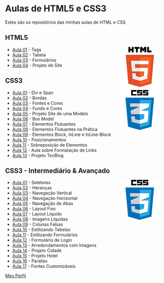 # Aulas de HTML5 e CSS3
Estes são os repositórios das minhas aulas de HTML e CSS


## HTML5

<img align="right" src="img/html.png" width="130">

* [Aula 01](https://github.com/phStefen/aulas-html-css/tree/master/projetos/html/aula-01) - Tags
* [Aula 02](https://github.com/phStefen/aulas-html-css/tree/master/projetos/html/aula-02) - Tabela
* [Aula 03](https://github.com/phStefen/aulas-html-css/tree/master/projetos/html/aula-03) - Formulários
* [Aula 04](https://github.com/phStefen/aulas-html-css/tree/master/projetos/html/aula-04) - Projeto de Site


## CSS3

<img align="right" src="img/css.png" width="130">

* [Aula 01](https://github.com/phStefen/aulas-html-css/tree/master/projetos/css/aula-01) - Div e Span
* [Aula 02](https://github.com/phStefen/aulas-html-css/tree/master/projetos/css/aula-02) - Bordas
* [Aula 03](https://github.com/phStefen/aulas-html-css/tree/master/projetos/css/aula-03) - Fontes e Cores
* [Aula 04](https://github.com/phStefen/aulas-html-css/tree/master/projetos/css/aula-04) - Fundo e Cores
* [Aula 05](https://github.com/phStefen/aulas-html-css/tree/master/projetos/css/aula-05) - Projeto Site de uma Modelo
* [Aula 06](https://github.com/phStefen/aulas-html-css/tree/master/projetos/css/aula-06) - Box Model
* [Aula 07](https://github.com/phStefen/aulas-html-css/tree/master/projetos/css/aula-07) - Elementos Flutuantes
* [Aula 08](https://github.com/phStefen/aulas-html-css/tree/master/projetos/css/aula-08) - Elementos Flutuantes na Prática
* [Aula 09](https://github.com/phStefen/aulas-html-css/tree/master/projetos/css/aula-09) - Elementos Block, InLine e InLine-Block
* [Aula 10](https://github.com/phStefen/aulas-html-css/tree/master/projetos/css/aula-10) - Posicionamentos
* [Aula 11](https://github.com/phStefen/aulas-html-css/tree/master/projetos/css/aula-11) - Sobreposição de Elementos
* [Aula 12](https://github.com/phStefen/aulas-html-css/tree/master/projetos/css/aula-12) - Aula sobre Formatação de Links
* [Aula 13](https://github.com/phStefen/aulas-html-css/tree/master/projetos/css/aula-13) - Projeto TecBlog




## CSS3 - Intermediário & Avançado

<img align="right" src="img/css.png" width="130">

* [Aula 01](https://github.com/phStefen/aulas-html-css/tree/master/projetos/css-avancado/aula-01) - Seletores
* [Aula 02](https://github.com/phStefen/aulas-html-css/tree/master/projetos/css-avancado/aula-02) - Heranças
* [Aula 03](https://github.com/phStefen/aulas-html-css/tree/master/projetos/css-avancado/aula-03) - Navegação Vertical
* [Aula 04](https://github.com/phStefen/aulas-html-css/tree/master/projetos/css-avancado/aula-04) - Navegação Horizontal
* [Aula 05](https://github.com/phStefen/aulas-html-css/tree/master/projetos/css-avancado/aula-05) - Navegação de Abas
* [Aula 06](https://github.com/phStefen/aulas-html-css/tree/master/projetos/css-avancado/aula-06) - Layout Fixo
* [Aula 07](https://github.com/phStefen/aulas-html-css/tree/master/projetos/css-avancado/aula-07) - Layout Líquido
* [Aula 08](https://github.com/phStefen/aulas-html-css/tree/master/projetos/css-avancado/aula-08) - Imagens Líquidas
* [Aula 09](https://github.com/phStefen/aulas-html-css/tree/master/projetos/css-avancado/aula-09) - Colunas Falsas
* [Aula 10](https://github.com/phStefen/aulas-html-css/tree/master/projetos/css-avancado/aula-10) - Estilizando Tabelas
* [Aula 11](https://github.com/phStefen/aulas-html-css/tree/master/projetos/css-avancado/aula-11) - Estilizando Formulários
* [Aula 12](https://github.com/phStefen/aulas-html-css/tree/master/projetos/css-avancado/aula-12) - Formulário de Login
* [Aula 13](https://github.com/phStefen/aulas-html-css/tree/master/projetos/css-avancado/aula-13) - Arredondamentos com Imagens
* [Aula 14](https://github.com/phStefen/aulas-html-css/tree/master/projetos/css-avancado/aula-14) - Projeto Cidade
* [Aula 15](https://github.com/phStefen/aulas-html-css/tree/master/projetos/css-avancado/aula-15) - Projeto Hotel
* [Aula 16](https://github.com/phStefen/aulas-html-css/tree/master/projetos/css-avancado/aula-16) - Parallax
* [Aula 17](https://github.com/phStefen/aulas-html-css/tree/master/projetos/css-avancado/aula-17) - Fontes Customizáveis

[Meu Perfil](http://phstefen.github.io/)
